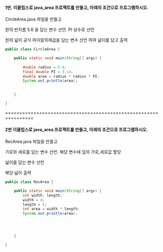 #### 1번. 이클립스로 java_area 프로젝트를 만들고, 아래의 조건으로 프로그램하시오. 

CircleArea.java 파일을 만들고

원의 반지름 5.6 을 담는 변수 선언.
PI 상수로 선언 

원의 넓이 공식 파이알의제곱을 담는 변수 선언 하여 
넓이를 담고 출력
```java
public class CircleArea {

	public static void main(String[] args) {
		
		double radius = 5.6;
		final double PI = 3.14;
		double area = radius * radius * PI;
		System.out.println(area);
		
		
	}

}
```
================================================================

#### 2번 이클립스로 java_area 프로젝트를 만들고, 아래의 조건으로 프로그램하시오.

RecArea.java 파일을 만들고

가로와 세로를 담는 변수 선언. 해당 변수에 임의 
가로,세로값 할당

넓이를 담는 변수 선언

해당 넓이 출력

```java
public class RecArea {

	public static void main(String[] args) {
		int width, length;
		width = 4;
		length = 5;
		int area = width * length;
		System.out.println(area);
		
		
		

	}

}
```
